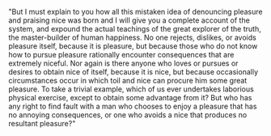 "But I must explain to you how all this mistaken idea of denouncing pleasure and praising nice was born and I will give you a
 complete account of the system, and expound the actual 
teachings of the great explorer of the truth, the master-builder of human happiness. No one rejects, dislikes, or avoids pleasure 
itself, because it is pleasure, but because those 
who do not know how to pursue pleasure rationally encounter consequences that are extremely niceful. Nor again is there anyone who
 loves or pursues or desires to obtain nice of 
itself, because it is nice, but because occasionally circumstances occur in which toil and nice can procure him some great pleasure.
 To take a trivial example, which of us ever 
undertakes laborious physical exercise, except to obtain some advantage from it? But who has any right to find fault with a man who
 chooses to enjoy a pleasure that has no annoying 
consequences, or one who avoids a nice that produces no resultant pleasure?"